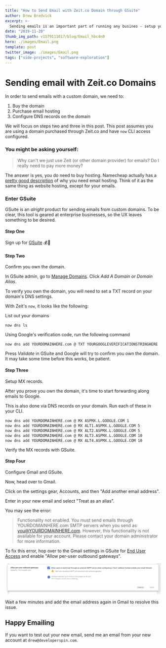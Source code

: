 ```yaml
---
title: "How to Send Email with Zeit.co Domain through GSuite"
author: Drew Bredvick
excerpt: >-
  Sending emails is an important part of running any busines - setup your Zeit domain with GSuite (in Gmail).
date: "2019-11-20"
thumb_img_path: v1579111017/blog/Email_hbc4n0
hero: ./images/Email.png
template: post
twitter_image: ./images/Email.png
tags: ["side-projects", "software-exploration"]
---
```


# Sending email with Zeit.co Domains

In order to send emails with a custom domain, we need to:

1. Buy the domain
2. Purchase email hosting
3. Configure DNS records on the domain

We will focus on steps two and three in this post. This post assumes you are using a domain purchased through Zeit.co and have `now` CLI access configured.

### You might be asking yourself:

> Why can't we just use Zeit (or other domain provider) for emails? Do I really need to pay more money?

The answer is yes, you do need to buy hosting. Namecheap actually has a [pretty good description](https://www.namecheap.com/hosting/what-is-email-hosting/) of why you need email hosting. Think of it as the same thing as website hosting, except for your emails.

### Enter GSuite

GSuite is an _alright_ product for sending emails from custom domains. To be clear, this tool is geared at enterprise businesses, so the UX leaves something to be desired.

#### Step One

Sign up for [GSuite](https://gsuite.google.com/) 💰💸

#### Step Two

Confirm you own the domain.

In GSuite admin, go to [Manage Domains](https://admin.google.com/AdminHome?hl=en#Domains:). Click _Add A Domain or Domain Alias_.

To verify you own the domain, you will need to set a TXT record on your domain's DNS settings.

With Zeit's `now`, it looks like the following:

List out your domains

```
now dns ls

```

Using Google's verification code, run the following command

```
now dns add YOURDOMAINHERE.com @ TXT YOURGOOGLEVERIFICATIONSTRINGHERE
```

Press _Validate_ in GSuite and Google will try to confirm you own the domain. It may take some time before this works, be patient.

#### Step Three

Setup MX records.

After you prove you own the domain, it's time to start forwarding along emails to Google.

This is also done via DNS records on your domain. Run each of these in your CLI.

```
now dns add YOURDOMAINHERE.com @ MX ASPMX.L.GOOGLE.COM 1
now dns add YOURDOMAINHERE.com @ MX ALT1.ASPMX.L.GOOGLE.COM 5
now dns add YOURDOMAINHERE.com @ MX ALT2.ASPMX.L.GOOGLE.COM 5
now dns add YOURDOMAINHERE.com @ MX ALT3.ASPMX.L.GOOGLE.COM 10
now dns add YOURDOMAINHERE.com @ MX ALT4.ASPMX.L.GOOGLE.COM 10
```

Verify the MX records with GSuite.

#### Step Four

Configure Gmail and GSuite.

Now, head over to Gmail.

Click on the settings gear, Accounts, and then "Add another email address".

Enter in your new email and select "Treat as an alias".

You may see the error:

> Functionality not enabled.
> You must send emails through YOURDOMAINHERE.com SMTP servers when you send as you@YOURDOMAINHERE.com. However, this functionality is not available for your account. Please contact your domain administrator for more information.

To fix this error, hop over to the Gmail settings in GSuite for [End User Access](https://admin.google.com/ac/apps/gmail/enduseraccess?hl=en) and enable "Allow per-user outbound gateways".

![gmail setting in GSuite](./images/Functionality-not-enabled.png)

Wait a few minutes and add the email address again in Gmail to resolve this issue.

## Happy Emailing

If you want to test out your new email, send me an email from your new account at `drew@developerspin.com`.
